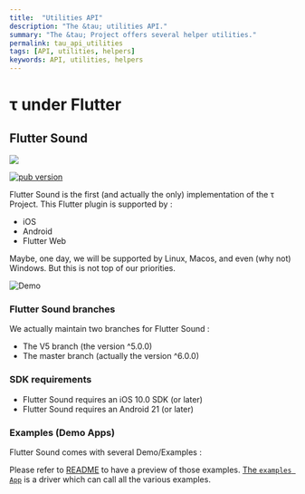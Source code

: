 ```yaml
---
title:  "Utilities API"
description: "The &tau; utilities API."
summary: "The &tau; Project offers several helper utilities."
permalink: tau_api_utilities
tags: [API, utilities, helpers]
keywords: API, utilities, helpers
---
```

# τ under Flutter


## Flutter Sound

![](../logo/banner.png)

 [![pub version](https://img.shields.io/pub/v/flauto.svg?style=flat-square)](https://canardoux.github.io/tau/book)

Flutter Sound is the first \(and actually the only\) implementation of the τ Project. This Flutter plugin is supported by :

* iOS
* Android
* Flutter Web

Maybe, one day, we will be supported by Linux, Macos, and even \(why not\) Windows. But this is not top of our priorities.

![Demo](https://user-images.githubusercontent.com/27461460/77531555-77c9ec00-6ed6-11ea-9813-320f943b08cc.gif)

### Flutter Sound branches

We actually maintain two branches for Flutter Sound :

* The V5 branch \(the version ^5.0.0\)
* The master branch \(actually the version ^6.0.0\)

### SDK requirements

* Flutter Sound requires an iOS 10.0 SDK \(or later\)
* Flutter Sound requires an Android 21 \(or later\)

### Examples \(Demo Apps\)

Flutter Sound comes with several Demo/Examples :

Please refer to [README](example/) to have a preview of those examples. [The `examples App`](https://github.com/canardoux/tau/blob/master/flutter_sound/example/lib/main.dart) is a driver which can call all the various examples.

